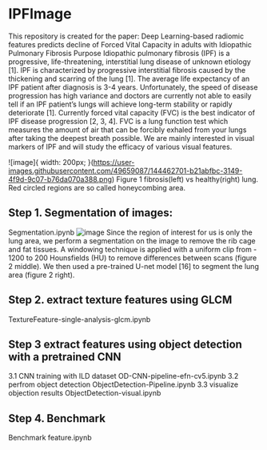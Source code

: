 # IPFImage

This repository is created for the paper:
Deep Learning-based radiomic features predicts decline of Forced Vital Capacity in adults with Idiopathic Pulmonary Fibrosis 
Purpose
Idiopathic pulmonary fibrosis (IPF) is a progressive, life-threatening, interstitial lung disease of unknown etiology [1]. IPF is characterized by progressive interstitial fibrosis caused by the thickening and scarring of the lung [1]. The average life expectancy of an IPF patient after diagnosis is 3-4 years. Unfortunately, the speed of disease progression has high variance and doctors are currently not able to easily tell if an IPF patient’s lungs will achieve long-term stability or rapidly deteriorate [1]. Currently forced vital capacity (FVC) is the best indicator of IPF disease progression [2, 3, 4]. FVC is a lung function test which measures the amount of air that can be forcibly exhaled from your lungs after taking the deepest breath possible. We are mainly interested in visual markers of IPF and will study the efficacy of various visual features. 

![image]{ width: 200px; }(https://user-images.githubusercontent.com/49659087/144462701-b21abfbc-3149-4f9d-9c07-b76da070a388.png)
Figure 1 fibrosis(left) vs healthy(right) lung. Red circled regions are so called honeycombing area. 

## Step 1. Segmentation of images: 
Segmentation.ipynb
![image](https://user-images.githubusercontent.com/49659087/144463140-850899ac-12fe-4bce-9d7a-d36840ef313e.png)
Since the region of interest for us is only the lung area, we perform a segmentation on the image to remove the rib cage and fat tissues. A windowing technique is applied with a uniform clip from - 1200 to 200 Hounsfields (HU) to remove differences between scans (figure 2 middle). We then used a pre-trained U-net model [16] to segment the lung area (figure 2 right).

## Step 2. extract texture features using GLCM
TextureFeature-single-analysis-glcm.ipynb

## Step 3 extract features using object detection with a pretrained CNN

3.1 CNN training with ILD dataset
OD-CNN-pipeline-efn-cv5.ipynb
3.2 perfrom object detection 
ObjectDetection-Pipeline.ipynb
3.3 visualize objection results
ObjectDetection-visual.ipynb

## Step 4. Benchmark
Benchmark feature.ipynb
